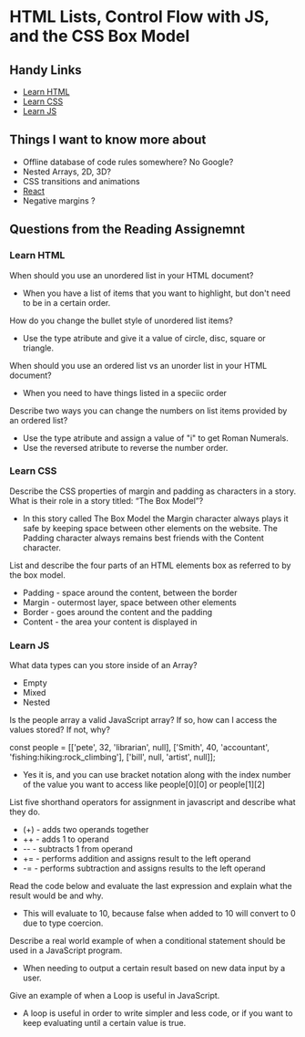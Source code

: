 # HTML Lists, Control Flow with JS, and the CSS Box Model

## Handy Links

- [Learn HTML](https://developer.mozilla.org/en-US/docs/Web/HTML) 
- [Learn CSS](https://developer.mozilla.org/en-US/docs/Learn/CSS)
- [Learn JS](https://developer.mozilla.org/en-US/docs/Learn/JavaScript)

## Things I want to know more about

- Offline database of code rules somewhere? No Google?
- Nested Arrays, 2D, 3D?
- CSS transitions and animations
- [React](https://react.gg)
- Negative margins ?


## Questions from the Reading Assignemnt

### Learn HTML

When should you use an unordered list in your HTML document?

* When you have a list of items that you want to highlight, but don't need to be in a certain order.

How do you change the bullet style of unordered list items?

* Use the type atribute and give it a value of circle, disc, square or triangle. 

When should you use an ordered list vs an unorder list in your HTML document?

* When you need to have things listed in a speciic order

Describe two ways you can change the numbers on list items provided by an ordered list?

* Use the type atribute and assign a value of "i" to get Roman Numerals.
* Use the reversed atribute to reverse the number order. 

### Learn CSS

Describe the CSS properties of margin and padding as characters in a story. What is their role in a story titled: “The Box Model”?

* In this story called The Box Model the Margin character always plays it safe by keeping space between other elements on the website. The Padding character always remains best friends with the Content character. 

List and describe the four parts of an HTML elements box as referred to by the box model.

* Padding - space around the content, between the border
* Margin - outermost layer, space between other elements
* Border - goes around the content and the padding
* Content - the area your content is displayed in

### Learn JS

What data types can you store inside of an Array?

* Empty
* Mixed
* Nested

Is the people array a valid JavaScript array? If so, how can I access the values stored? If not, why?

 const people = [['pete', 32, 'librarian', null], ['Smith', 40, 'accountant', 'fishing:hiking:rock_climbing'], ['bill', null, 'artist', null]];

* Yes it is, and you can use bracket notation along with the index number of the value you want to access like people[0][0] or people[1][2]

List five shorthand operators for assignment in javascript and describe what they do.

* (+) - adds two operands together
* ++ - adds 1 to operand
* -- - subtracts 1 from operand
* += - performs addition and assigns result to the left operand 
* -= - performs subtraction and assigns results to the left operand

Read the code below and evaluate the last expression and explain what the result would be and why.

* This will evaluate to 10, because false when added to 10 will convert to 0 due to type coercion.

Describe a real world example of when a conditional statement should be used in a JavaScript program.

* When needing to output a certain result based on new data input by a user. 

Give an example of when a Loop is useful in JavaScript.

* A loop is useful in order to write simpler and less code, or if you want to keep evaluating until a certain value is true.